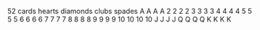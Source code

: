 52 cards
hearts      diamonds        clubs       spades
A           A               A           A
2           2               2           2
3           3               3           3
4           4               4           4
5           5               5           5
6           6               6           6
7           7               7           7
8           8               8           8
9           9               9           9
10          10              10          10
J           J               J           J
Q           Q               Q           Q
K           K               K           K